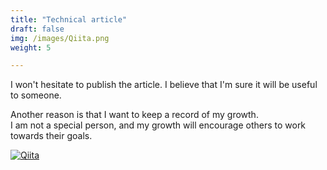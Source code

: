```yaml
---
title: "Technical article"
draft: false
img: /images/Qiita.png
weight: 5

---
```


I won't hesitate to publish the article.
I believe that I'm sure it will be useful to someone.

Another reason is that I want to keep a record of my growth.  
I am not a special person, and my growth will encourage others to work towards their goals.

[![Qiita](/images/Qiita.png)](https://qiita.com/OKsaiyowa)


